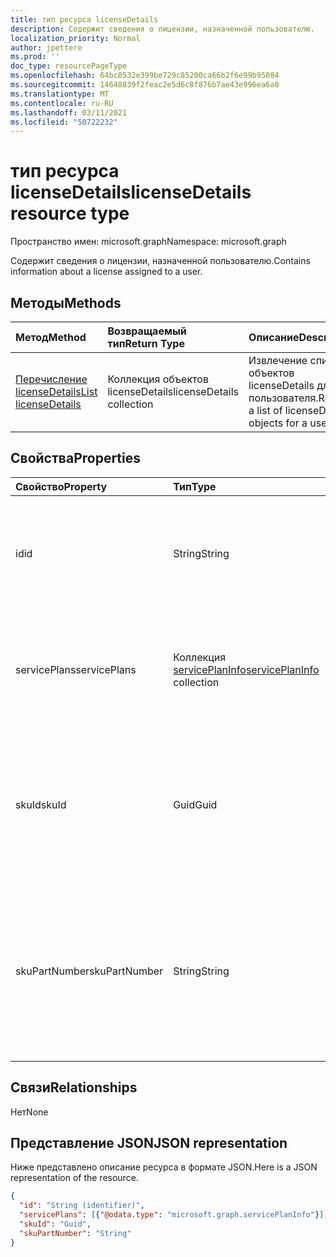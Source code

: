 ```yaml
---
title: тип ресурса licenseDetails
description: Содержит сведения о лицензии, назначенной пользователю.
localization_priority: Normal
author: jpettere
ms.prod: ''
doc_type: resourcePageType
ms.openlocfilehash: 64bc8532e399be729c85200ca66b2f6e99b95084
ms.sourcegitcommit: 14648839f2feac2e5d6c8f876b7ae43e996ea6a0
ms.translationtype: MT
ms.contentlocale: ru-RU
ms.lasthandoff: 03/11/2021
ms.locfileid: "50722232"
---
```

# <a name="licensedetails-resource-type"></a><span data-ttu-id="c58d5-103">тип ресурса licenseDetails</span><span class="sxs-lookup"><span data-stu-id="c58d5-103">licenseDetails resource type</span></span>

<span data-ttu-id="c58d5-104">Пространство имен: microsoft.graph</span><span class="sxs-lookup"><span data-stu-id="c58d5-104">Namespace: microsoft.graph</span></span>

<span data-ttu-id="c58d5-105">Содержит сведения о лицензии, назначенной пользователю.</span><span class="sxs-lookup"><span data-stu-id="c58d5-105">Contains information about a license assigned to a user.</span></span>

## <a name="methods"></a><span data-ttu-id="c58d5-106">Методы</span><span class="sxs-lookup"><span data-stu-id="c58d5-106">Methods</span></span>

| <span data-ttu-id="c58d5-107">Метод</span><span class="sxs-lookup"><span data-stu-id="c58d5-107">Method</span></span>           | <span data-ttu-id="c58d5-108">Возвращаемый тип</span><span class="sxs-lookup"><span data-stu-id="c58d5-108">Return Type</span></span>    |<span data-ttu-id="c58d5-109">Описание</span><span class="sxs-lookup"><span data-stu-id="c58d5-109">Description</span></span>|
|:---------------|:--------|:----------|
|[<span data-ttu-id="c58d5-110">Перечисление licenseDetails</span><span class="sxs-lookup"><span data-stu-id="c58d5-110">List licenseDetails</span></span>](../api/user-list-licensedetails.md) | <span data-ttu-id="c58d5-111">Коллекция объектов licenseDetails</span><span class="sxs-lookup"><span data-stu-id="c58d5-111">licenseDetails collection</span></span> |<span data-ttu-id="c58d5-112">Извлечение списка объектов licenseDetails для пользователя.</span><span class="sxs-lookup"><span data-stu-id="c58d5-112">Retrieve a list of licenseDetails objects for a user.</span></span>|

<!--|[Get licenseDetails](../api/licensedetails-get.md) | licenseDetails |Read properties and relationships of a licenseDetails object.|-->

## <a name="properties"></a><span data-ttu-id="c58d5-113">Свойства</span><span class="sxs-lookup"><span data-stu-id="c58d5-113">Properties</span></span>
| <span data-ttu-id="c58d5-114">Свойство</span><span class="sxs-lookup"><span data-stu-id="c58d5-114">Property</span></span>     | <span data-ttu-id="c58d5-115">Тип</span><span class="sxs-lookup"><span data-stu-id="c58d5-115">Type</span></span>   |<span data-ttu-id="c58d5-116">Описание</span><span class="sxs-lookup"><span data-stu-id="c58d5-116">Description</span></span>|
|:---------------|:--------|:----------|
|<span data-ttu-id="c58d5-117">id</span><span class="sxs-lookup"><span data-stu-id="c58d5-117">id</span></span>|<span data-ttu-id="c58d5-118">String</span><span class="sxs-lookup"><span data-stu-id="c58d5-118">String</span></span>| <span data-ttu-id="c58d5-119">Уникальный идентификатор объекта детализации лицензии.</span><span class="sxs-lookup"><span data-stu-id="c58d5-119">The unique identifier for the license detail object.</span></span> <span data-ttu-id="c58d5-120">Только для чтения, клавиши, а не nullable</span><span class="sxs-lookup"><span data-stu-id="c58d5-120">Read-only, Key, Not nullable</span></span> |
|<span data-ttu-id="c58d5-121">servicePlans</span><span class="sxs-lookup"><span data-stu-id="c58d5-121">servicePlans</span></span>|<span data-ttu-id="c58d5-122">Коллекция [servicePlanInfo](serviceplaninfo.md)</span><span class="sxs-lookup"><span data-stu-id="c58d5-122">[servicePlanInfo](serviceplaninfo.md) collection</span></span>| <span data-ttu-id="c58d5-123">Сведения о планах служб, присвоенных лицензией.</span><span class="sxs-lookup"><span data-stu-id="c58d5-123">Information about the service plans assigned with the license.</span></span> <span data-ttu-id="c58d5-124">Только для чтения, не является недействительным</span><span class="sxs-lookup"><span data-stu-id="c58d5-124">Read-only, Not nullable</span></span> |
|<span data-ttu-id="c58d5-125">skuId</span><span class="sxs-lookup"><span data-stu-id="c58d5-125">skuId</span></span>|<span data-ttu-id="c58d5-126">Guid</span><span class="sxs-lookup"><span data-stu-id="c58d5-126">Guid</span></span>| <span data-ttu-id="c58d5-127">Уникальный идентификатор (GUID) для службы SKU.</span><span class="sxs-lookup"><span data-stu-id="c58d5-127">Unique identifier (GUID) for the service SKU.</span></span> <span data-ttu-id="c58d5-128">Равно свойству skuId на связанном [объекте SubscribedSku.](subscribedsku.md)</span><span class="sxs-lookup"><span data-stu-id="c58d5-128">Equal to the skuId property on the related [SubscribedSku](subscribedsku.md) object.</span></span> <span data-ttu-id="c58d5-129">Только для чтения</span><span class="sxs-lookup"><span data-stu-id="c58d5-129">Read-only</span></span> |
|<span data-ttu-id="c58d5-130">skuPartNumber</span><span class="sxs-lookup"><span data-stu-id="c58d5-130">skuPartNumber</span></span>|<span data-ttu-id="c58d5-131">String</span><span class="sxs-lookup"><span data-stu-id="c58d5-131">String</span></span>| <span data-ttu-id="c58d5-132">Уникальное имя отображения SKU.</span><span class="sxs-lookup"><span data-stu-id="c58d5-132">Unique SKU display name.</span></span> <span data-ttu-id="c58d5-133">Равно skuPartNumber на связанном [объекте SubscribedSku;](subscribedsku.md) например: "AAD_Premium".</span><span class="sxs-lookup"><span data-stu-id="c58d5-133">Equal to the skuPartNumber on the related [SubscribedSku](subscribedsku.md) object; for example: "AAD_Premium".</span></span> <span data-ttu-id="c58d5-134">Только для чтения</span><span class="sxs-lookup"><span data-stu-id="c58d5-134">Read-only</span></span> |

## <a name="relationships"></a><span data-ttu-id="c58d5-135">Связи</span><span class="sxs-lookup"><span data-stu-id="c58d5-135">Relationships</span></span>
<span data-ttu-id="c58d5-136">Нет</span><span class="sxs-lookup"><span data-stu-id="c58d5-136">None</span></span>

## <a name="json-representation"></a><span data-ttu-id="c58d5-137">Представление JSON</span><span class="sxs-lookup"><span data-stu-id="c58d5-137">JSON representation</span></span>
<span data-ttu-id="c58d5-138">Ниже представлено описание ресурса в формате JSON.</span><span class="sxs-lookup"><span data-stu-id="c58d5-138">Here is a JSON representation of the resource.</span></span>

<!-- {
  "blockType": "resource",
  "baseType": "microsoft.graph.entity",
  "optionalProperties": [

  ],
  "@odata.type": "microsoft.graph.licenseDetails"
}-->

```json
{
  "id": "String (identifier)",
  "servicePlans": [{"@odata.type": "microsoft.graph.servicePlanInfo"}],
  "skuId": "Guid",
  "skuPartNumber": "String"
}

```

<!-- uuid: 8fcb5dbc-d5aa-4681-8e31-b001d5168d79
2015-10-25 14:57:30 UTC -->
<!-- {
  "type": "#page.annotation",
  "description": "licenseDetails resource",
  "keywords": "",
  "section": "documentation",
  "tocPath": ""
}-->


